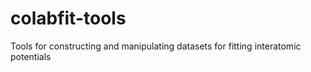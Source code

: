 # colabfit-tools
Tools for constructing and manipulating datasets for fitting interatomic potentials
